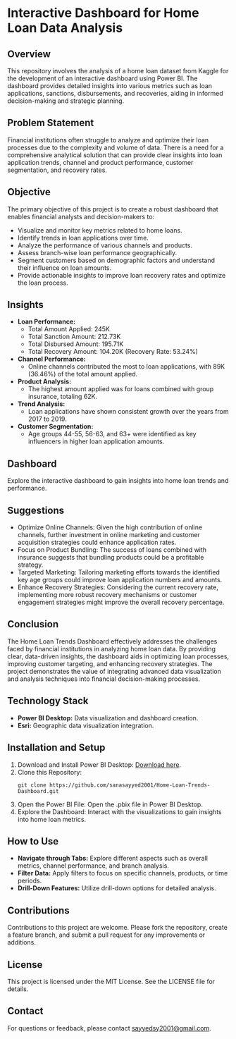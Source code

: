 <body>
<h1>Interactive Dashboard for Home Loan Data Analysis</h1>
<h2>Overview</h2>
<p>This repository involves the analysis of a home loan dataset from Kaggle for the development of an interactive dashboard using Power BI. The dashboard provides detailed insights into various metrics such as loan applications, sanctions, disbursements, and recoveries, aiding in informed decision-making and strategic planning.</p>
<h2>Problem Statement</h2>
<p>Financial institutions often struggle to analyze and optimize their loan processes due to the complexity and volume of data. There is a need for a comprehensive analytical solution that can provide clear insights into loan application trends, channel and product performance, customer segmentation, and recovery rates.</p>
<h2>Objective</h2>
<p>The primary objective of this project is to create a robust dashboard that enables financial analysts and decision-makers to:</p>
<ul>
    <li>Visualize and monitor key metrics related to home loans.</li>
    <li>Identify trends in loan applications over time.</li>
    <li>Analyze the performance of various channels and products.</li>
    <li>Assess branch-wise loan performance geographically.</li>
    <li>Segment customers based on demographic factors and understand their influence on loan amounts.</li>
    <li>Provide actionable insights to improve loan recovery rates and optimize the loan process.</li>
</ul>
<h2>Insights</h2>
<ul>
    <li><strong>Loan Performance:</strong>
        <ul>
            <li>Total Amount Applied: 245K</li>
            <li>Total Sanction Amount: 212.73K</li>
            <li>Total Disbursed Amount: 195.71K</li>
            <li>Total Recovery Amount: 104.20K (Recovery Rate: 53.24%)</li>
        </ul>
    </li>
    <li><strong>Channel Performance:</strong>
        <ul>
            <li>Online channels contributed the most to loan applications, with 89K (36.46%) of the total amount applied.</li>
        </ul>
    </li>
    <li><strong>Product Analysis:</strong>
        <ul>
            <li>The highest amount applied was for loans combined with group insurance, totaling 62K.</li>
        </ul>
    </li>
    <li><strong>Trend Analysis:</strong>
        <ul>
            <li>Loan applications have shown consistent growth over the years from 2017 to 2019.</li>
        </ul>
    </li>
    <li><strong>Customer Segmentation:</strong>
        <ul>
            <li>Age groups 44-55, 56-63, and 63+ were identified as key influencers in higher loan application amounts.</li>
        </ul>
    </li>
</ul>
<h2>Dashboard</h2>
<p>Explore the interactive dashboard to gain insights into home loan trends and performance.</p>
<h2>Suggestions</h2>
<ul>
    <li>Optimize Online Channels: Given the high contribution of online channels, further investment in online marketing and customer acquisition strategies could enhance application rates.</li>
    <li>Focus on Product Bundling: The success of loans combined with insurance suggests that bundling products could be a profitable strategy.</li>
    <li>Targeted Marketing: Tailoring marketing efforts towards the identified key age groups could improve loan application numbers and amounts.</li>
    <li>Enhance Recovery Strategies: Considering the current recovery rate, implementing more robust recovery mechanisms or customer engagement strategies might improve the overall recovery percentage.</li>
</ul>
<h2>Conclusion</h2>
<p>The Home Loan Trends Dashboard effectively addresses the challenges faced by financial institutions in analyzing home loan data. By providing clear, data-driven insights, the dashboard aids in optimizing loan processes, improving customer targeting, and enhancing recovery strategies. The project demonstrates the value of integrating advanced data visualization and analysis techniques into financial decision-making processes.</p>
<h2>Technology Stack</h2>
<ul>
    <li><strong>Power BI Desktop:</strong> Data visualization and dashboard creation.</li>
    <li><strong>Esri:</strong> Geographic data visualization integration.</li>
</ul>
<h2>Installation and Setup</h2>
<ol>
    <li>Download and Install Power BI Desktop: <a href="https://powerbi.microsoft.com/en-us/downloads/">Download here</a>.</li>
    <li>Clone this Repository:<br>
        <pre><code>git clone https://github.com/sanasayyed2001/Home-Loan-Trends-Dashboard.git</code></pre>
    </li>
    <li>Open the Power BI File: Open the .pbix file in Power BI Desktop.</li>
    <li>Explore the Dashboard: Interact with the visualizations to gain insights into home loan metrics.</li>
</ol>
<h2>How to Use</h2>
<ul>
    <li><strong>Navigate through Tabs:</strong> Explore different aspects such as overall metrics, channel performance, and branch analysis.</li>
    <li><strong>Filter Data:</strong> Apply filters to focus on specific channels, products, or time periods.</li>
    <li><strong>Drill-Down Features:</strong> Utilize drill-down options for detailed analysis.</li>
</ul>
<h2>Contributions</h2>
<p>Contributions to this project are welcome. Please fork the repository, create a feature branch, and submit a pull request for any improvements or additions.</p>
<h2>License</h2>
<p>This project is licensed under the MIT License. See the LICENSE file for details.</p>
<h2>Contact</h2>
<p>For questions or feedback, please contact <a href="mailto:sanasayyed2001@example.com">sayyedsy2001@gmail.com</a>.</p>
</body>
